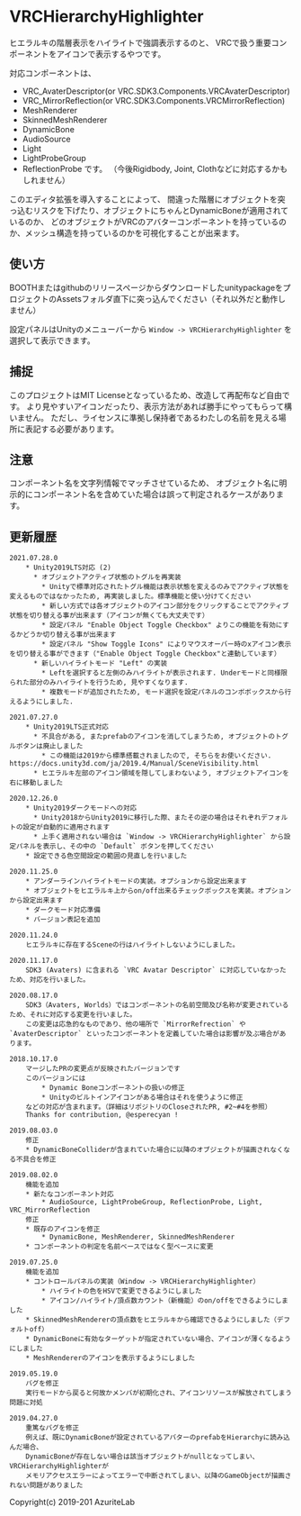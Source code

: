 # VRCHierarchyHighlighter

ヒエラルキの階層表示をハイライトで強調表示するのと、
VRCで扱う重要コンポーネントをアイコンで表示するやつです。

対応コンポーネントは、
* VRC_AvaterDescriptor(or VRC.SDK3.Components.VRCAvaterDescriptor)
* VRC_MirrorReflection(or VRC.SDK3.Components.VRCMirrorReflection)
* MeshRenderer
* SkinnedMeshRenderer
* DynamicBone
* AudioSource
* Light
* LightProbeGroup
* ReflectionProbe
です。
（今後Rigidbody, Joint, Clothなどに対応するかもしれません）

このエディタ拡張を導入することによって、
間違った階層にオブジェクトを突っ込むリスクを下げたり、オブジェクトにちゃんとDynamicBoneが適用されているのか、
どのオブジェクトがVRCのアバターコンポーネントを持っているのか、メッシュ構造を持っているのかを可視化することが出来ます。

## 使い方

BOOTHまたはgithubのリリースページからダウンロードしたunitypackageをプロジェクトのAssetsフォルダ直下に突っ込んでください（それ以外だと動作しません）

設定パネルはUnityのメニューバーから `Window -> VRCHierarchyHighlighter` を選択して表示できます。

## 捕捉

このプロジェクトはMIT Licenseとなっているため、改造して再配布など自由です。
より見やすいアイコンだったり、表示方法があれば勝手にやってもらって構いません。
ただし、ライセンスに準拠し保持者であるわたしの名前を見える場所に表記する必要があります。

## 注意

コンポーネント名を文字列情報でマッチさせているため、
オブジェクト名に明示的にコンポーネント名を含めていた場合は誤って判定されるケースがあります。

## 更新履歴

```
2021.07.28.0
    * Unity2019LTS対応 (2)
      * オブジェクトアクティブ状態のトグルを再実装
        * Unityで標準対応されたトグル機能は表示状態を変えるのみでアクティブ状態を変えるものではなかったため, 再実装しました。標準機能と使い分けてください
        * 新しい方式では各オブジェクトのアイコン部分をクリックすることでアクティブ状態を切り替える事が出来ます（アイコンが無くても大丈夫です）
        * 設定パネル "Enable Object Toggle Checkbox" よりこの機能を有効にするかどうか切り替える事が出来ます
        * 設定パネル "Show Toggle Icons" によりマウスオーバー時のxアイコン表示を切り替える事ができます（"Enable Object Toggle Checkbox"と連動しています）
      * 新しいハイライトモード "Left" の実装
        * Leftを選択すると左側のみハイライトが表示されます. Underモードと同様限られた部分のみハイライトを行うため, 見やすくなります.
        * 複数モードが追加されたため, モード選択を設定パネルのコンボボックスから行えるようにしました.

2021.07.27.0
    * Unity2019LTS正式対応
      * 不具合がある, またprefabのアイコンを消してしまうため, オブジェクトのトグルボタンは廃止しました
        * この機能は2019から標準搭載されましたので, そちらをお使いください. https://docs.unity3d.com/ja/2019.4/Manual/SceneVisibility.html
      * ヒエラルキ左部のアイコン領域を隠してしまわないよう, オブジェクトアイコンを右に移動しました

2020.12.26.0
    * Unity2019ダークモードへの対応
      * Unity2018からUnity2019に移行した際、またその逆の場合はそれぞれデフォルトの設定が自動的に適用されます
      * 上手く適用されない場合は `Window -> VRCHierarchyHighlighter` から設定パネルを表示し、その中の `Default` ボタンを押してください
    * 設定できる色空間設定の範囲の見直しを行いました

2020.11.25.0
    * アンダーラインハイライトモードの実装。オプションから設定出来ます
    * オブジェクトをヒエラルキ上からon/off出来るチェックボックスを実装。オプションから設定出来ます
    * ダークモード対応準備
    * バージョン表記を追加

2020.11.24.0
    ヒエラルキに存在するSceneの行はハイライトしないようにしました。

2020.11.17.0
    SDK3 (Avaters) に含まれる `VRC Avatar Descriptor` に対応していなかったため、対応を行いました。

2020.08.17.0
    SDK3（Avaters, Worlds）ではコンポーネントの名前空間及び名称が変更されているため、それに対応する変更を行いました。
    この変更は応急的なものであり、他の場所で `MirrorRefrection` や `AvaterDescriptor` といったコンポーネントを定義していた場合は影響が及ぶ場合があります。

2018.10.17.0
	マージしたPRの変更点が反映されたバージョンです
	このバージョンには
		* Dynamic Boneコンポーネントの扱いの修正
		* Unityのビルトインアイコンがある場合はそれを使うように修正
	などの対応が含まれます。（詳細はリポジトリのCloseされたPR, #2~#4を参照）
	Thanks for contribution, @esperecyan ! 

2019.08.03.0
	修正
	* DynamicBoneColliderが含まれていた場合に以降のオブジェクトが描画されなくなる不具合を修正

2019.08.02.0
    機能を追加
    * 新たなコンポーネント対応
        * AudioSource, LightProbeGroup, ReflectionProbe, Light, VRC_MirrorReflection
    修正
    * 既存のアイコンを修正
        * DynamicBone, MeshRenderer, SkinnedMeshRenderer
    * コンポーネントの判定を名前ベースではなく型ベースに変更

2019.07.25.0
    機能を追加
    * コントロールパネルの実装（Window -> VRCHierarchyHighlighter）
        * ハイライトの色をHSVで変更できるようにしました
        * アイコン/ハイライト/頂点数カウント（新機能）のon/offをできるようにしました
    * SkinnedMeshRendererの頂点数をヒエラルキから確認できるようにしました（デフォルトoff）
    * DynamicBoneに有効なターゲットが指定されていない場合、アイコンが薄くなるようにしました
    * MeshRendererのアイコンを表示するようにしました

2019.05.19.0
	バグを修正
	実行モードから戻ると何故かメンバが初期化され、アイコンリソースが解放されてしまう問題に対処
	
2019.04.27.0
	重篤なバグを修正
	例えば、既にDynamicBoneが設定されているアバターのprefabをHierarchyに読み込んだ場合、
	DynamicBoneが存在しない場合は該当オブジェクトがnullとなってしまい、VRCHierarchyHighlighterが
	メモリアクセスエラーによってエラーで中断されてしまい、以降のGameObjectが描画されない問題がありました
```

Copyright(c) 2019-201 AzuriteLab
